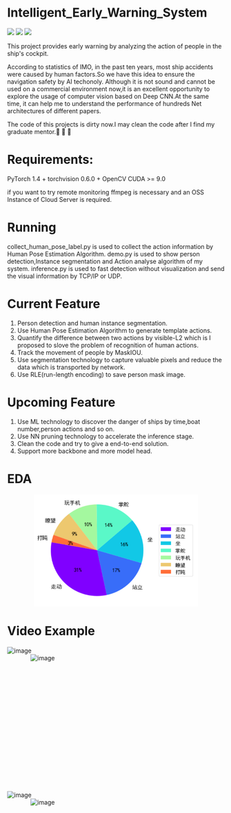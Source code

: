 # Intelligent_Early_Warning_System
![](https://img.shields.io/badge/build-passing-brightgreen) ![](https://img.shields.io/badge/author-ddmm-orange) ![](https://img.shields.io/badge/license-MIT-green)

This project provides early warning by analyzing the action of people in the ship's cockpit.

According to statistics of IMO, in the past ten years, most ship accidents were caused by human factors.So we have this idea to ensure the navigation safety by AI techonoly.
Although it is not sound and cannot be used on a commercial environment now,it is an excellent opportunity to explore the usage of computer vision based on Deep CNN.At the same time, it can help me to understand the performance of hundreds Net architectures of different papers.

The code of this projects is dirty now.I may clean the code after I find my graduate mentor.:muscle:	:muscle:	:muscle:	
# Requirements:
PyTorch 1.4 +
torchvision 0.6.0 + 
OpenCV
CUDA >= 9.0

if you want to try remote monitoring
ffmpeg is necessary and an OSS Instance of Cloud Server is required.

# Running
collect_human_pose_label.py is used to collect the action information by Human Pose Estimation Algorithm.
demo.py is used to show person detection,Instance segmentation and Action analyse algorithm of my system.
inference.py is used to fast detection without visualization and send the visual information by TCP/IP or UDP.

# Current Feature
1. Person detection and human instance segmentation.
2. Use Human Pose Estimation Algorithm to generate template actions.
3. Quantify the difference between two actions by visible-L2 which is I proposed to slove the problem of recognition of human actions.
4. Track the movement of people by MaskIOU.
5. Use segmentation technology to capture valuable pixels and reduce the data which is transported by network.
6. Use RLE(run-length encoding) to save person mask image.

# Upcoming Feature
1. Use ML technology to discover the danger of ships by time,boat number,person actions and so on.
2. Use NN pruning technology to accelerate the inference stage.
3. Clean the code and try to give a end-to-end solution.
4. Support more backbone and more model head.

# EDA 
<div  align="center">    
  <img src="./images/image.svg" width = "380" height = "260"   alt="image" align=center />
</div>


# Video Example
<div  align="left">    
  <img src="./images/action_gif1.gif" width = "450" height = "315"  alt="image" align=center />
  <img src="./images/action_gif2.gif" width = "450" height = "315"  alt="image" align=right />
</div>
<br> 
<div  align="left">    
  <img src="./images/action_gif3.gif" width = "450" height = "315" alt="image" align=center />
  
  <img src="./images/action_gif4.gif" width = "450" height = "315"  alt="image" align=right />
</div>
